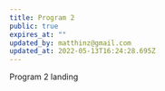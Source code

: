 ```yaml
---
title: Program 2
public: true
expires_at: ""
updated_by: matthinz@gmail.com
updated_at: 2022-05-13T16:24:28.695Z
---
```

Program 2 landing